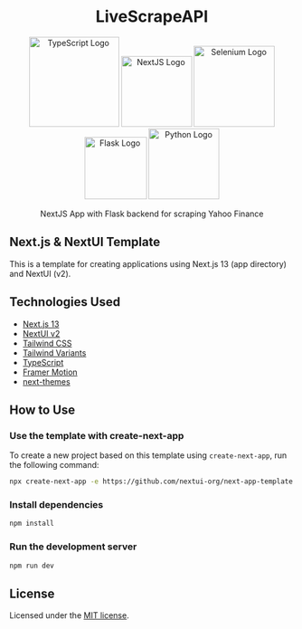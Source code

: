 <h1 align='center'>LiveScrapeAPI</h1>

<p align='center'>
  <img width="159" src="https://img.shields.io/badge/TypeScript-007ACC?style=for-the-badge&logo=typescript&logoColor=white" alt="TypeScript Logo"/>
  <img width="125" src="https://img.shields.io/badge/next%20js-000000?style=for-the-badge&logo=nextdotjs&logoColor=white" alt="NextJS Logo"/>
  <img width="143" src="https://img.shields.io/badge/Selenium-43B02A?style=for-the-badge&logo=Selenium&logoColor=white" alt="Selenium Logo"/>
  <img width="110" src="https://img.shields.io/badge/Flask-000000?style=for-the-badge&logo=flask&logoColor=white" alt="Flask Logo"/>
  <img width="125" src="https://img.shields.io/badge/Python-FFD43B?style=for-the-badge&logo=python&logoColor=blue" alt="Python Logo"/>
</p>
<p align='center'>
  NextJS App with Flask backend for scraping Yahoo Finance
</p>

## Next.js & NextUI Template

This is a template for creating applications using Next.js 13 (app directory) and NextUI (v2).

## Technologies Used

- [Next.js 13](https://nextjs.org/docs/getting-started)
- [NextUI v2](https://nextui.org/)
- [Tailwind CSS](https://tailwindcss.com/)
- [Tailwind Variants](https://tailwind-variants.org)
- [TypeScript](https://www.typescriptlang.org/)
- [Framer Motion](https://www.framer.com/motion/)
- [next-themes](https://github.com/pacocoursey/next-themes)

## How to Use


### Use the template with create-next-app

To create a new project based on this template using `create-next-app`, run the following command:

```bash
npx create-next-app -e https://github.com/nextui-org/next-app-template
```

### Install dependencies

```bash
npm install
```

### Run the development server

```bash
npm run dev
```

## License

Licensed under the [MIT license](https://github.com/nextui-org/next-app-template/blob/main/LICENSE).